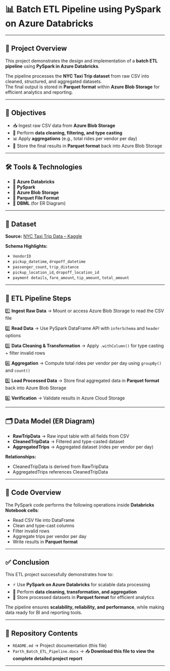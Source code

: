 # 📊 Batch ETL Pipeline using PySpark on Azure Databricks  

---

## 📖 Project Overview  

This project demonstrates the design and implementation of a **batch ETL pipeline** using **PySpark in Azure Databricks**.  

The pipeline processes the **NYC Taxi Trip dataset** from raw CSV into cleaned, structured, and aggregated datasets.  
The final output is stored in **Parquet format** within **Azure Blob Storage** for efficient analytics and reporting.  

---

## 🎯 Objectives  

- 📥 Ingest raw CSV data from **Azure Blob Storage**  
- 🧹 Perform **data cleaning, filtering, and type casting**  
- 📊 Apply **aggregations** (e.g., total rides per vendor per day)  
- 💾 Store the final results in **Parquet format** back into Azure Blob Storage  

---

## 🛠️ Tools & Technologies  

- 🔹 **Azure Databricks**  
- 🔹 **PySpark**  
- 🔹 **Azure Blob Storage**  
- 🔹 **Parquet File Format**  
- 🔹 **DBML** (for ER Diagram)  

---

## 📂 Dataset  

**Source:** [NYC Taxi Trip Data – Kaggle](https://www.kaggle.com/datasets/anandaramg/taxi-trip-data-nyc)  

**Schema Highlights:**  

- `VendorID`  
- `pickup_datetime`, `dropoff_datetime`  
- `passenger_count`, `trip_distance`  
- `pickup_location_id`, `dropoff_location_id`  
- `payment details`, `fare_amount`, `tip_amount`, `total_amount`  

---

## 🔄 ETL Pipeline Steps  

1️⃣ **Ingest Raw Data** → Mount or access Azure Blob Storage to read the CSV file  

2️⃣ **Read Data** → Use PySpark DataFrame API with `inferSchema` and `header` options  

3️⃣ **Data Cleaning & Transformation** → Apply `.withColumn()` for type casting + filter invalid rows  

4️⃣ **Aggregation** → Compute total rides per vendor per day using `groupBy()` and `count()`  

5️⃣ **Load Processed Data** → Store final aggregated data in **Parquet format** back into Azure Blob Storage  

6️⃣ **Verification** → Validate results in Azure Cloud Storage  

---

## 🗂️ Data Model (ER Diagram)  

- **RawTripData** → Raw input table with all fields from CSV  
- **CleanedTripData** → Filtered and type-casted dataset  
- **AggregatedTrips** → Aggregated dataset (rides per vendor per day)  

**Relationships:**  

- CleanedTripData is derived from RawTripData  
- AggregatedTrips references CleanedTripData  

---

## 📜 Code Overview  

The PySpark code performs the following operations inside **Databricks Notebook cells**:  

- Read CSV file into DataFrame  
- Clean and type-cast columns  
- Filter invalid rows  
- Aggregate trips per vendor per day  
- Write results in **Parquet format**  

---

## ✅ Conclusion  

This ETL project successfully demonstrates how to:  

- ⚡ Use **PySpark on Azure Databricks** for scalable data processing  
- 🧹 Perform **data cleaning, transformation, and aggregation**  
- 💾 Store processed datasets in **Parquet format** for efficient analytics  

The pipeline ensures **scalability, reliability, and performance**, while making data ready for BI and reporting tools.  

---

## 📂 Repository Contents  

- `README.md` → Project documentation (this file)  
- `Parth_Batch_ETL_Pipeline.docx` → 📥 **Download this file to view the complete detailed project report**  

---

